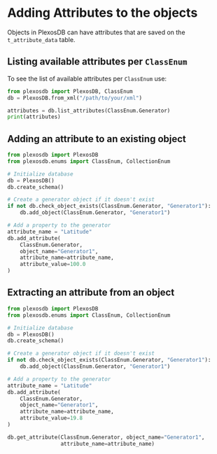 # Adding Attributes to the objects

Objects in PlexosDB can have attributes that are saved on the `t_attribute_data`
table.

## Listing available attributes per `ClassEnum`

To see the list of available attributes per `ClassEnum` use:
```python
from plexosdb import PlexosDB, ClassEnum
db = PlexosDB.from_xml("/path/to/your/xml")

attributes = db.list_attributes(ClassEnum.Generator)
print(attributes)
```

## Adding an attribute to an existing object

```python
from plexosdb import PlexosDB
from plexosdb.enums import ClassEnum, CollectionEnum

# Initialize database
db = PlexosDB()
db.create_schema()

# Create a generator object if it doesn't exist
if not db.check_object_exists(ClassEnum.Generator, "Generator1"):
    db.add_object(ClassEnum.Generator, "Generator1")

# Add a property to the generator
attribute_name = "Latitude"
db.add_attribute(
    ClassEnum.Generator,
    object_name="Generator1",
    attribute_name=attribute_name,
    attribute_value=100.0
)
```

## Extracting an attribute from an object

```python
from plexosdb import PlexosDB
from plexosdb.enums import ClassEnum, CollectionEnum

# Initialize database
db = PlexosDB()
db.create_schema()

# Create a generator object if it doesn't exist
if not db.check_object_exists(ClassEnum.Generator, "Generator1"):
    db.add_object(ClassEnum.Generator, "Generator1")

# Add a property to the generator
attribute_name = "Latitude"
db.add_attribute(
    ClassEnum.Generator,
    object_name="Generator1",
    attribute_name=attribute_name,
    attribute_value=19.8
)

db.get_attribute(ClassEnum.Generator, object_name="Generator1",
                 attribute_name=attribute_name)
```
